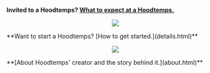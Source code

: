 **Invited to a Hoodtemps? [What to expect at a Hoodtemps.](expect.html)**
<p align="center">
<img src="{{ site.baseurl }}/assets/images/en-ca/symbol-no-background.png" class="hoodtempssymbol"/>
</p>
**Want to start a Hoodtemps? [How to get started.](details.html)**
<p align="center">
<img src="{{ site.baseurl }}/assets/images/en-ca/symbol-no-background.png" class="hoodtempssymbol"/>
</p>
**[About Hoodtemps' creator and the story behind it.](about.html)**
<!-- <p align="center">
<img src="{{ site.baseurl }}/assets/images/en-ca/symbol-no-background.png" class="hoodtempssymbol"/>
</p>
[Mission statement.](mission.html)
[Vision statement.](vison.html)
-->
